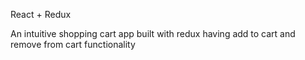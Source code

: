 React + Redux

An intuitive shopping cart app built with redux having add to cart and remove from cart functionality 
